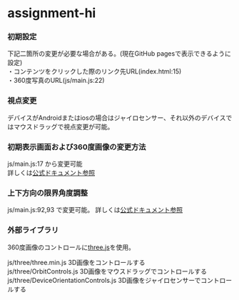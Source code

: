 # assignment-hi

<h3>
  初期設定
</h3>
  下記二箇所の変更が必要な場合がある。(現在GitHub pagesで表示できるように設定)
<br>
・コンテンツをクリックした際のリンク先URL(index.html:15)
<br>
・360度写真のURL(js/main.js:22)
<br>
<h3>
  視点変更
</h3>
デバイスがAndroidまたはiosの場合はジャイロセンサー、それ以外のデバイスではマウスドラッグで視点変更が可能。
<h3>
  初期表示画面および360度画像の変更方法
</h3>
js/main.js:17 から変更可能
<br>
詳しくは<a href="https://threejs.org/docs/#api/en/geometries/SphereGeometry" target="_blank">公式ドキュメント参照</a>
<h3>
  上下方向の限界角度調整
</h3>
js/main.js:92,93 で変更可能。
詳しくは<a href="https://threejs.org/docs/index.html#examples/controls/OrbitControls.minPolarAngle" target="_blank">公式ドキュメント参照</a>
<h3>
  外部ライブラリ
</h3>
<p>
  360度画像のコントロールに<a href="https://threejs.org/" target="_blank">three.js</a>を使用。
</p>
js/three/three.min.js 3D画像をコントロールする
<br>
js/three/OrbitControls.js 3D画像をマウスドラッグでコントロールする
<br>
js/three/DeviceOrientationControls.js 3D画像をジャイロセンサーでコントロールする
